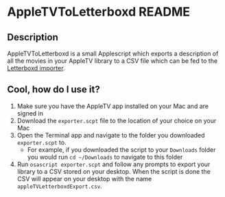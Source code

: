 # AppleTVToLetterboxd README

## Description

AppleTVToLetterboxd is a small Applescript which exports a description of all the movies in your AppleTV library to a CSV file which can be fed to the [Letterboxd importer](https://letterboxd.com/about/importing-data/).

## Cool, how do I use it?

1. Make sure you have the AppleTV app installed on your Mac and are signed in
2. Download the `exporter.scpt` file to the location of your choice on your Mac
3. Open the Terminal app and navigate to the folder you downloaded `exporter.scpt` to. 
   - For example, if you downloaded the script to your `Downloads` folder you would run `cd ~/Downloads` to navigate to this folder
4. Run `osascript exporter.scpt` and follow any prompts to export your library to a CSV stored on your desktop. When the script is done the CSV will appear on your desktop with the name `appleTVLetterboxdExport.csv`.